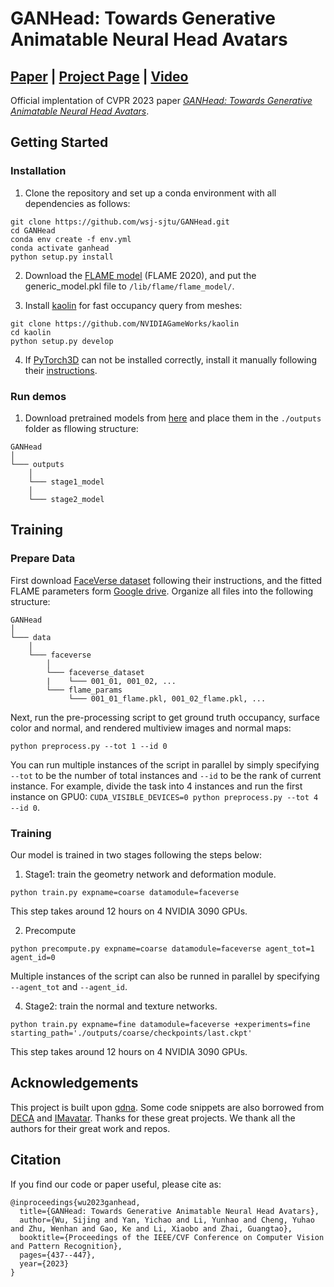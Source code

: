 # GANHead: Towards Generative Animatable Neural Head Avatars
## [Paper](https://openaccess.thecvf.com/content/CVPR2023/papers/Wu_GANHead_Towards_Generative_Animatable_Neural_Head_Avatars_CVPR_2023_paper.pdf) | [Project Page](https://wsj-sjtu.github.io/GANHead/) | [Video](https://www.youtube.com/watch?v=Cg0ubzo7DXk)
Official implentation of CVPR 2023 paper [*GANHead: Towards Generative Animatable Neural Head Avatars*](https://openaccess.thecvf.com/content/CVPR2023/papers/Wu_GANHead_Towards_Generative_Animatable_Neural_Head_Avatars_CVPR_2023_paper.pdf).

## Getting Started
### Installation
1. Clone the repository and set up a conda environment with all dependencies as follows:
```
git clone https://github.com/wsj-sjtu/GANHead.git
cd GANHead
conda env create -f env.yml
conda activate ganhead
python setup.py install
```

2. Download the [FLAME model](https://flame.is.tue.mpg.de/download.php) (FLAME 2020), and put the generic_model.pkl file to `/lib/flame/flame_model/`.

3. Install [kaolin](https://kaolin.readthedocs.io/en/latest/notes/installation.html) for fast occupancy query from meshes:
```
git clone https://github.com/NVIDIAGameWorks/kaolin
cd kaolin
python setup.py develop
```

4. If [PyTorch3D](https://github.com/facebookresearch/pytorch3d) can not be installed correctly, install it manually following their [instructions](https://github.com/facebookresearch/pytorch3d/blob/main/INSTALL.md).

### Run demos
1. Download pretrained models from [here](https://drive.google.com/file/d/1R1QLxiMAHiLmcQGHGcDfu0yHp5JcKaEV/view?usp=drive_link) and place them in the `./outputs` folder as fllowing structure:
```
GANHead
│
└─── outputs
    │
    └─── stage1_model
    │
    └─── stage2_model
```




## Training
### Prepare Data
First download [FaceVerse dataset](https://github.com/LizhenWangT/FaceVerse-Dataset) following their instructions, and the fitted FLAME parameters form [Google drive](https://drive.google.com/file/d/1W-r6H573sKW_euG1zjiEgqsSaO_aVvld/view?usp=drive_link). Organize all files into the following structure:
```
GANHead
│
└─── data
    │
    └─── faceverse
        │
        └─── faceverse_dataset
        |    └─── 001_01, 001_02, ...
        └─── flame_params
             └─── 001_01_flame.pkl, 001_02_flame.pkl, ...
```
Next, run the pre-processing script to get ground truth occupancy, surface color and normal, and rendered multiview images and normal maps:
```
python preprocess.py --tot 1 --id 0
```
You can run multiple instances of the script in parallel by simply specifying `--tot` to be the number of total instances and `--id` to be the rank of current instance. For example, divide the task into 4 instances and run the first instance on GPU0: `CUDA_VISIBLE_DEVICES=0 python preprocess.py --tot 4 --id 0`.

### Training
Our model is trained in two stages following the steps below:
1. Stage1: train the geometry network and deformation module.
```
python train.py expname=coarse datamodule=faceverse
```
This step takes around 12 hours on 4 NVIDIA 3090 GPUs.

2. Precompute
```
python precompute.py expname=coarse datamodule=faceverse agent_tot=1 agent_id=0
```
Multiple instances of the script can also be runned in parallel by specifying `--agent_tot` and `--agent_id`.

4. Stage2: train the normal and texture networks.
```
python train.py expname=fine datamodule=faceverse +experiments=fine starting_path='./outputs/coarse/checkpoints/last.ckpt'
```
This step takes around 12 hours on 4 NVIDIA 3090 GPUs.

## Acknowledgements
This project is built upon [gdna](https://github.com/xuchen-ethz/gdna). Some code snippets are also borrowed from [DECA](https://github.com/yfeng95/DECA) and [IMavatar](https://github.com/zhengyuf/IMavatar). Thanks for these great projects. We thank all the authors for their great work and repos.

## Citation
If you find our code or paper useful, please cite as:
```
@inproceedings{wu2023ganhead,
  title={GANHead: Towards Generative Animatable Neural Head Avatars},
  author={Wu, Sijing and Yan, Yichao and Li, Yunhao and Cheng, Yuhao and Zhu, Wenhan and Gao, Ke and Li, Xiaobo and Zhai, Guangtao},
  booktitle={Proceedings of the IEEE/CVF Conference on Computer Vision and Pattern Recognition},
  pages={437--447},
  year={2023}
}
